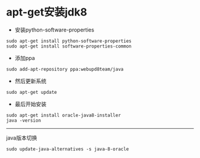 # apt-get安装jdk8

- 安装python-software-properties

```shell
sudo apt-get install python-software-properties
sudo apt-get install software-properties-common
```

- 添加ppa

```shell
sudo add-apt-repository ppa:webupd8team/java
```

- 然后更新系统

```shell
sudo apt-get update
```

- 最后开始安装

```shell
sudo apt-get install oracle-java8-installer
java -version
```

--------

java版本切换

```shell
sudo update-java-alternatives -s java-8-oracle
```
